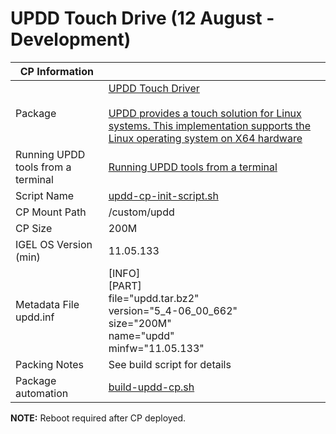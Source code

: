 # UPDD Touch Drive (12 August - Development)

|  CP Information |            |
|------------------|------------|
| Package | [UPDD Touch Driver](https://touch-base.com/oem/microchip/) <br /><br /> [UPDD provides a touch solution for Linux systems. This implementation supports the Linux operating system on X64 hardware](http://support.touch-base.com/Documentation/50346/Linux) |
| Running UPDD tools from a terminal | [Running UPDD tools from a terminal](http://support.touch-base.com/Documentation/50376/Running-UPDD-tools-from-a-terminal) |
| Script Name | [updd-cp-init-script.sh](updd-cp-init-script.sh) |
| CP Mount Path | /custom/updd |
| CP Size | 200M |
| IGEL OS Version (min) | 11.05.133 |
| Metadata File <br /> updd.inf | [INFO] <br /> [PART] <br /> file="updd.tar.bz2" <br /> version="5_4-06_00_662" <br /> size="200M" <br /> name="updd" <br /> minfw="11.05.133" |
| Packing Notes | See build script for details |
| Package automation | [build-updd-cp.sh](build-updd-cp.sh) |

**NOTE:** Reboot required after CP deployed.
